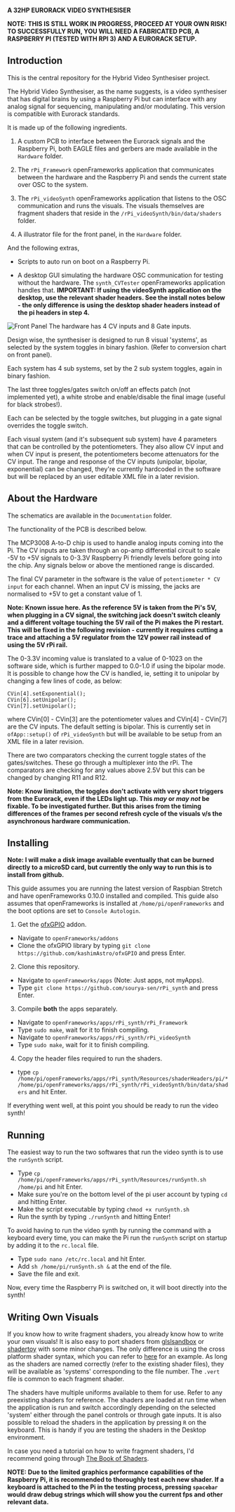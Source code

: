 **A 32HP EURORACK VIDEO SYNTHESISER**

**NOTE: THIS IS STILL WORK IN PROGRESS, PROCEED AT YOUR OWN RISK! TO SUCCESSFULLY RUN, YOU WILL NEED A FABRICATED PCB, A RASPBERRY PI (TESTED WITH RPI 3) AND A EURORACK SETUP.**

## Introduction
This is the central repository for the Hybrid Video Synthesiser project.

The Hybrid Video Synthesiser, as the name suggests, is a video synthesiser that has digital brains by using a Raspberry Pi but can interface with any analog signal for sequencing, manipulating and/or modulating. This version is compatible with Eurorack standards.

It is made up of the following ingredients.
1. A custom PCB to interface between the Eurorack signals and the Raspberry Pi, both EAGLE files and gerbers are made available in the `Hardware` folder.

2. The `rPi_Framework` openFrameworks application that communicates between the hardware and the Raspberry Pi and sends the current state over OSC to the system.

3. The `rPi_videoSynth` openFrameworks application that listens to the OSC communication and runs the visuals. The visuals themselves are fragment shaders that reside in the `/rPi_videoSynth/bin/data/shaders` folder.

4. A illustrator file for the front panel, in the `Hardware` folder.

And the following extras,
* Scripts to auto run on boot on a Raspberry Pi.

* A desktop GUI simulating the hardware OSC communication for testing without the hardware. The `synth_CVTester` openFrameworks application handles that. **IMPORTANT: If using the videoSynth application on the desktop, use the relevant shader headers. See the install notes below - the only difference is using the desktop shader headers instead of the pi headers in step 4.**

![Front Panel](Documentation/frontpanel.jpeg?raw=true "Front Panel")
The hardware has 4 CV inputs and 8 Gate inputs.

Design wise, the synthesiser is designed to run 8 visual 'systems', as selected by the system toggles in binary fashion. (Refer to conversion chart on front panel).

Each system has 4 sub systems, set by the 2 sub system toggles, again in binary fashion.

The last three toggles/gates switch on/off an effects patch (not implemented yet), a white strobe and enable/disable the final image (useful for black strobes!).

Each can be selected by the toggle switches, but plugging in a gate signal overrides the toggle switch.

Each visual system (and it's subsequent sub system) have 4 parameters that can be controlled by the potentiometers. They also allow CV input and when CV input is present, the potentiometers become attenuators for the CV input. The range and response of the CV inputs (unipolar, bipolar, exponential) can be changed, they're currently hardcoded in the software but will be replaced by an user editable XML file in a later revision.

## About the Hardware
The schematics are available in the `Documentation` folder.

The functionality of the PCB is described below.

The MCP3008 A-to-D chip is used to handle analog inputs coming into the Pi. The CV inputs are taken through an op-amp differential circuit to scale -5V to +5V signals to 0-3.3V Raspberry Pi friendly levels before going into the chip. Any signals below or above the mentioned range is discarded.

The final CV parameter in the software is the value of `potentiometer * CV input` for each channel. When an input CV is missing, the jacks are normalised to +5V to get a constant value of 1.

**Note: Known issue here. As the reference 5V is taken from the Pi's 5V, when plugging in a CV signal, the switching jack doesn't switch cleanly and a different voltage touching the 5V rail of the Pi makes the Pi restart. This will be fixed in the following revision - currently it requires cutting a trace and attaching a 5V regulator from the 12V power rail instead of using the 5V rPi rail.**

The 0-3.3V incoming value is translated to a value of 0-1023 on the software side, which is further mapped to 0.0-1.0 if using the bipolar mode. It is possible to change how the CV is handled, ie, setting it to unipolar by changing a few lines of code, as below:

```
CVin[4].setExponential();
CVin[6].setUnipolar();
CVin[7].setUnipolar();
```

where CVin[0] - CVin[3] are the potentiometer values and CVin[4] - CVin[7] are the CV inputs. The default setting is bipolar. This is currently set in `ofApp::setup()` of `rPi_videoSynth` but will be available to be setup from an XML file in a later revision.

There are two comparators checking the current toggle states of the gates/switches. These go through a multiplexer into the rPi. The comparators are checking for any values above 2.5V but this can be changed by changing R11 and R12.

**Note: Know limitation, the toggles don't activate with very short triggers from the Eurorack, even if the LEDs light up. This _may_ or _may not_ be fixable. To be investigated further. But this arises from the timing differences of the frames per second refresh cycle of the visuals v/s the asynchronous hardware communication.**


## Installing
**Note: I will make a disk image available eventually that can be burned directly to a microSD card, but currently the only way to run this is to install from github.**

This guide assumes you are running the latest version of Raspbian Stretch and have openFrameworks 0.10.0 installed and compiled. This guide also assumes that openFrameworks is installed at `/home/pi/openFrameworks` and the boot options are set to `Console Autologin`.

1. Get the [ofxGPIO](https://github.com/kashimAstro/ofxGPIO) addon.
  * Navigate to `openFrameworks/addons`
  * Clone the ofxGPIO library by typing `git clone https://github.com/kashimAstro/ofxGPIO` and press Enter.

2. Clone this repository.
  * Navigate to `openFrameworks/apps` (Note: Just apps, not myApps).
  * Type `git clone https://github.com/sourya-sen/rPi_synth` and press Enter.

3. Compile **both** the apps separately.
  * Navigate to `openFrameworks/apps/rPi_synth/rPi_Framework`
  * Type `sudo make`, wait for it to finish compiling.
  * Navigate to `openFrameworks/apps/rPi_synth/rPi_videoSynth`
  * Type `sudo make`, wait for it to finish compiling.

4. Copy the header files required to run the shaders.
  * type `cp /home/pi/openFrameworks/apps/rPi_synth/Resources/shaderHeaders/pi/* /home/pi/openFrameworks/apps/rPi_synth/rPi_videoSynth/bin/data/shaders` and hit Enter.

If everything went well, at this point you should be ready to run the video synth!

## Running
The easiest way to run the two softwares that run the video synth is to use the `runSynth` script.

  * Type `cp /home/pi/openFrameworks/apps/rPi_synth/Resources/runSynth.sh /home/pi` and hit Enter.
  * Make sure you're on the bottom level of the pi user account by typing `cd` and hitting Enter.
  * Make the script executable by typing `chmod +x runSynth.sh`
  * Run the synth by typing `./runSynth` and hitting Enter!

To avoid having to run the video synth by running the command with a keyboard every time, you can make the Pi run the `runSynth` script on startup by adding it to the `rc.local` file.

  * Type `sudo nano /etc/rc.local` and hit Enter.
  * Add `sh /home/pi/runSynth.sh &` at the end of the file.
  * Save the file and exit.

Now, every time the Raspberry Pi is switched on, it will boot directly into the synth!

## Writing Own Visuals
If you know how to write fragment shaders, you already know how to write your own visuals! It is also easy to port shaders from [glslsandbox](http://glslsandbox.com/) or [shadertoy](https://www.shadertoy.com/) with some minor changes. The only difference is using the cross platform shader syntax, which you can refer to [here](https://github.com/sourya-sen/oF_crossPlatformShaderExample) for an example. As long as the shaders are named correctly (refer to the existing shader files), they will be available as 'systems' corresponding to the file number. The `.vert` file is common to each fragment shader.

The shaders have multiple uniforms available to them for use. Refer to any preexisting shaders for reference. The shaders are loaded at run time when the application is run and switch accordingly depending on the selected 'system' either through the panel controls or through gate inputs. It is also possible to reload the shaders in the application by pressing `R` on the keyboard. This is handy if you are testing the shaders in the Desktop environment.

In case you need a tutorial on how to write fragment shaders, I'd recommend going through [The Book of Shaders](https://thebookofshaders.com/).

**NOTE: Due to the limited graphics performance capabilities of the Raspberry Pi, it is recommended to thoroughly test each new shader. If a keyboard is attached to the Pi in the testing process, pressing `spacebar` would draw debug strings which will show you the current fps and other relevant data.**
